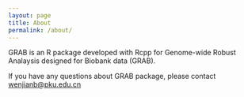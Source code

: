 ```yaml
---
layout: page
title: About
permalink: /about/
---
```


GRAB is an R package developed with Rcpp for Genome-wide Robust Analaysis designed for Biobank data (GRAB).

If you have any questions about GRAB package, please contact wenjianb@pku.edu.cn
